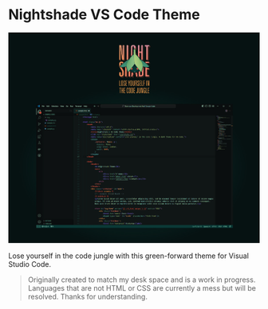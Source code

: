 # Nightshade VS Code Theme

![Header and Example](nightshade-header-example.jpg)

Lose yourself in the code jungle with this green-forward theme for Visual Studio Code. 

> Originally created to match my desk space and is a work in progress. Languages that are not HTML or CSS are currently a mess but will be resolved. Thanks for understanding.